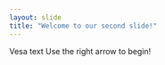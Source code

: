 ```yaml
---
layout: slide
title: "Welcome to our second slide!"
---
```


Vesa text
Use the right arrow to begin!

